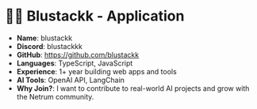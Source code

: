 # 🧑‍💻 Blustackk - Application

- **Name**: blustackk
- **Discord**: blustackkk
- **GitHub**: https://github.com/blustackk
- **Languages**: TypeScript, JavaScript
- **Experience**: 1+ year building web apps and tools
- **AI Tools**: OpenAI API, LangChain
- **Why Join?**: I want to contribute to real-world AI projects and grow with the Netrum community.
